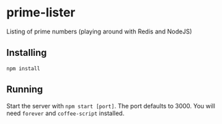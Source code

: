# prime-lister
Listing of prime numbers (playing around with Redis and NodeJS)

## Installing

    npm install

## Running

Start the server with `npm start [port]`.  The port defaults to 3000.  You will need `forever` and `coffee-script` installed.
